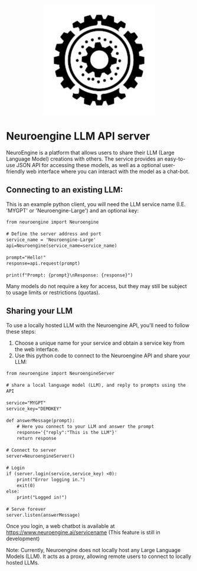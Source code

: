 <p align="center" width="100%">
<a ><img src="logoai-small.jpg" alt="neuroengine" style="width: 20%; min-width: 300px; display: block; margin: auto;"></a>
</p>

# Neuroengine LLM API server

NeuroEngine is a platform that allows users to share their LLM (Large Language Model) creations with others. The service provides an easy-to-use JSON API for accessing these models, as well as a optional user-friendly web interface where you can interact with the model as a chat-bot.

## Connecting to an existing LLM:

This is an example python client, you will need the LLM service name (I.E. 'MYGPT' or 'Neuroengine-Large') and an optional key:

```
from neuroengine import Neuroengine

# Define the server address and port
service_name = 'Neuroengine-Large'
api=Neuroengine(service_name=service_name)

prompt="Hello!"
response=api.request(prompt)

print(f"Prompt: {prompt}\nResponse: {response}")
```

Many models do not require a key for access, but they may still be subject to usage limits or restrictions (quotas).

## Sharing your LLM

To use a locally hosted LLM with the Neuroengine API, you'll need to follow these steps:

1. Choose a unique name for your service and obtain a service key from the web interface.
2. Use this python code to connect to the Neuroengine API and share your LLM:

```
from neuroengine import NeuroengineServer

# share a local language model (LLM), and reply to prompts using the API

service="MYGPT"
service_key="DEMOKEY"

def answerMessage(prompt):
    # Here you connect to your LLM and answer the prompt
    response='{"reply":"This is the LLM"}'
    return response

# Connect to server
server=NeuroengineServer()

# Login
if (server.login(service,service_key) <0):
    print("Error logging in.")
    exit(0)
else:
    print("Logged in!")

# Serve forever
server.listen(answerMessage)
```

Once you login, a web chatbot is available at https://www.neuroengine.ai/servicename (This feature is still in development)

Note: Currently, Neuroengine does not locally host any Large Language Models (LLM). It acts as a proxy, allowing remote users to connect to locally hosted LLMs.



